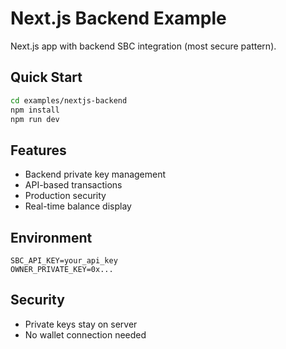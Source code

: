 # Next.js Backend Example

Next.js app with backend SBC integration (most secure pattern).

## Quick Start

```bash
cd examples/nextjs-backend
npm install
npm run dev
```

## Features

- Backend private key management
- API-based transactions
- Production security
- Real-time balance display

## Environment

```env
SBC_API_KEY=your_api_key
OWNER_PRIVATE_KEY=0x...
```

## Security

- Private keys stay on server
- No wallet connection needed